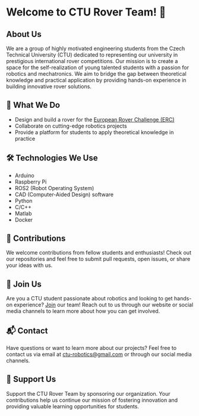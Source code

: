 # Welcome to CTU Rover Team! 🚀

## About Us
We are a group of highly motivated engineering students from the Czech Technical University (CTU) dedicated to representing our university in prestigious international rover competitions. Our mission is to create a space for the self-realization of young talented students with a passion for robotics and mechatronics. We aim to bridge the gap between theoretical knowledge and practical application by providing hands-on experience in building innovative rover solutions.

## 🌟 What We Do
- Design and build a rover for the [European Rover Challenge (ERC)](https://roverchallenge.eu/competitor-zone/?gad_source=1&gclid=CjwKCAiAi6uvBhADEiwAWiyRdoO2C_2pj06AMVQpyveaTIL6tsv4tTwNlUBgHuopx4FWQUm3W8wQBBoCKTMQAvD_BwE)
- Collaborate on cutting-edge robotics projects
- Provide a platform for students to apply theoretical knowledge in practice
  
## 🛠️ Technologies We Use
- Arduino
- Raspberry Pi
- ROS2 (Robot Operating System)
- CAD (Computer-Aided Design) software
- Python
- C/C++
- Matlab
- Docker

## 📝 Contributions
We welcome contributions from fellow students and enthusiasts! Check out our repositories and feel free to submit pull requests, open issues, or share your ideas with us.

## 🤝 Join Us
Are you a CTU student passionate about robotics and looking to get hands-on experience? 
[Join](https://docs.google.com/forms/d/e/1FAIpQLSdDfbLtrZZvm7TWWIdU0UNftfVXoz_zWv8bz0zKtLsVB1tFbg/viewform) our team! 
Reach out to us through our website or social media channels to learn more about how you can get involved.

## 📬 Contact
Have questions or want to learn more about our projects? Feel free to contact us via email at ctu-robotics@gmail.com or through our social media channels.

## 🌟 Support Us
Support the CTU Rover Team by sponsoring our organization. Your contributions help us continue our mission of fostering innovation and providing valuable learning opportunities for students.
